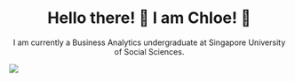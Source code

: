 <h1 align="center">
Hello there! 👋 I am Chloe! 🤠
</h1>

<p align="center">
        I am currently a Business Analytics undergraduate at Singapore University of Social Sciences.
</p>

<p align="centre">
    <a href="#"><image src="https://github-readme-stats.vercel.app/api?username=chloelamyw02&show_icons=true&theme=ayu-miraddge">
</p>